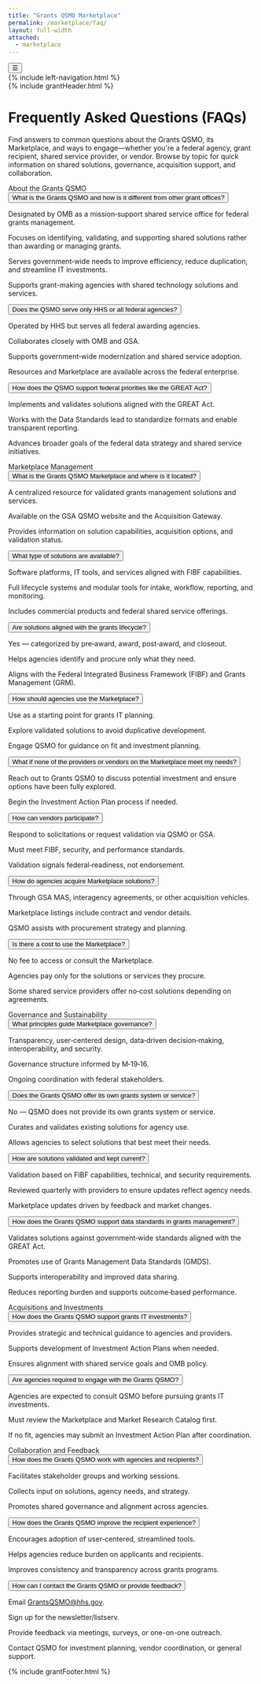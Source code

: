 ```yaml
---
title: "Grants QSMO Marketplace"
permalink: /marketplace/faq/
layout: full-width
attached:
  - marketplace
---
```


<div class="grid-container" id="federal">
<button class="menu-toggle" onclick="toggleSidebar()">☰</button>
  <div id="esgms-header" class="grid-row">
    {% include left-navigation.html %}
     <div class="column-left desktop:grid-col-9">
      {% include grantHeader.html %}
      <div class="home-content">
      <div class="faq-header">
    <h1>Frequently Asked Questions (FAQs)</h1>
    <p>Find answers to common questions about the Grants QSMO, its Marketplace, and ways to engage—whether you're a federal agency, grant recipient, shared service provider, or vendor. Browse by topic for quick information on shared solutions, governance, acquisition support, and collaboration.</p>
  </div>
  <div class="section-title">About the Grants QSMO</div>
  <div class="faq-item">
    <button class="faq-question" aria-expanded="false">What is the Grants QSMO and how is it different from other grant offices?</button>
    <div class="faq-answer" role="region" aria-hidden="true">
      <p>Designated by OMB as a mission‑support shared service office for federal grants management.</p>
      <p>Focuses on identifying, validating, and supporting shared solutions rather than awarding or managing grants.</p>
      <p>Serves government‑wide needs to improve efficiency, reduce duplication, and streamline IT investments.</p>
      <p>Supports grant-making agencies with shared technology solutions and services.</p>
    </div>
  </div>
  <div class="faq-item">
    <button class="faq-question" aria-expanded="false">Does the QSMO serve only HHS or all federal agencies?</button>
    <div class="faq-answer" role="region" aria-hidden="true">
      <p>Operated by HHS but serves all federal awarding agencies.</p>
      <p>Collaborates closely with OMB and GSA.</p>
      <p>Supports government‑wide modernization and shared service adoption.</p>
      <p>Resources and Marketplace are available across the federal enterprise.</p>
    </div>
  </div>
  <div class="faq-item">
    <button class="faq-question" aria-expanded="false">How does the QSMO support federal priorities like the GREAT Act?</button>
    <div class="faq-answer" role="region" aria-hidden="true">
      <p>Implements and validates solutions aligned with the GREAT Act.</p>
      <p>Works with the Data Standards lead to standardize formats and enable transparent reporting.</p>
      <p>Advances broader goals of the federal data strategy and shared service initiatives.</p>
    </div>
  </div>
  <div class="section-title">Marketplace Management</div>
  <div class="faq-item">
    <button class="faq-question" aria-expanded="false">What is the Grants QSMO Marketplace and where is it located?</button>
    <div class="faq-answer" role="region" aria-hidden="true">
      <p>A centralized resource for validated grants management solutions and services.</p>
      <p>Available on the GSA QSMO website and the Acquisition Gateway.</p>
      <p>Provides information on solution capabilities, acquisition options, and validation status.</p>
    </div>
  </div>
  <div class="faq-item">
    <button class="faq-question" aria-expanded="false">What type of solutions are available?</button>
    <div class="faq-answer" role="region" aria-hidden="true">
      <p>Software platforms, IT tools, and services aligned with FIBF capabilities.</p>
      <p>Full lifecycle systems and modular tools for intake, workflow, reporting, and monitoring.</p>
      <p>Includes commercial products and federal shared service offerings.</p>
    </div>
  </div>
  <div class="faq-item">
    <button class="faq-question" aria-expanded="false">Are solutions aligned with the grants lifecycle?</button>
    <div class="faq-answer" role="region" aria-hidden="true">
      <p>Yes — categorized by pre‑award, award, post‑award, and closeout.</p>
      <p>Helps agencies identify and procure only what they need.</p>
      <p>Aligns with the Federal Integrated Business Framework (FIBF) and Grants Management (GRM).</p>
    </div>
  </div>
  <div class="faq-item">
    <button class="faq-question" aria-expanded="false">How should agencies use the Marketplace?</button>
    <div class="faq-answer" role="region" aria-hidden="true">
      <p>Use as a starting point for grants IT planning.</p>
      <p>Explore validated solutions to avoid duplicative development.</p>
      <p>Engage QSMO for guidance on fit and investment planning.</p>
    </div>
  </div>
  <div class="faq-item">
    <button class="faq-question" aria-expanded="false">What if none of the providers or vendors on the Marketplace meet my needs?</button>
    <div class="faq-answer" role="region" aria-hidden="true">
      <p>Reach out to Grants QSMO to discuss potential investment and ensure options have been fully explored.</p>
      <p>Begin the Investment Action Plan process if needed.</p>
    </div>
  </div>
  <div class="faq-item">
    <button class="faq-question" aria-expanded="false">How can vendors participate?</button>
    <div class="faq-answer" role="region" aria-hidden="true">
      <p>Respond to solicitations or request validation via QSMO or GSA.</p>
      <p>Must meet FIBF, security, and performance standards.</p>
      <p>Validation signals federal‑readiness, not endorsement.</p>
    </div>
  </div>
  <div class="faq-item">
    <button class="faq-question" aria-expanded="false">How do agencies acquire Marketplace solutions?</button>
    <div class="faq-answer" role="region" aria-hidden="true">
      <p>Through GSA MAS, interagency agreements, or other acquisition vehicles.</p>
      <p>Marketplace listings include contract and vendor details.</p>
      <p>QSMO assists with procurement strategy and planning.</p>
    </div>
  </div>
  <div class="faq-item">
    <button class="faq-question" aria-expanded="false">Is there a cost to use the Marketplace?</button>
    <div class="faq-answer" role="region" aria-hidden="true">
      <p>No fee to access or consult the Marketplace.</p>
      <p>Agencies pay only for the solutions or services they procure.</p>
      <p>Some shared service providers offer no‑cost solutions depending on agreements.</p>
    </div>
  </div>
  <div class="section-title">Governance and Sustainability</div>
  <div class="faq-item">
    <button class="faq-question" aria-expanded="false">What principles guide Marketplace governance?</button>
    <div class="faq-answer" role="region" aria-hidden="true">
      <p>Transparency, user‑centered design, data‑driven decision‑making, interoperability, and security.</p>
      <p>Governance structure informed by M‑19‑16.</p>
      <p>Ongoing coordination with federal stakeholders.</p>
    </div>
  </div>
  <div class="faq-item">
    <button class="faq-question" aria-expanded="false">Does the Grants QSMO offer its own grants system or service?</button>
    <div class="faq-answer" role="region" aria-hidden="true">
      <p>No — QSMO does not provide its own grants system or service.</p>
      <p>Curates and validates existing solutions for agency use.</p>
      <p>Allows agencies to select solutions that best meet their needs.</p>
    </div>
  </div>
  <div class="faq-item">
    <button class="faq-question" aria-expanded="false">How are solutions validated and kept current?</button>
    <div class="faq-answer" role="region" aria-hidden="true">
      <p>Validation based on FIBF capabilities, technical, and security requirements.</p>
      <p>Reviewed quarterly with providers to ensure updates reflect agency needs.</p>
      <p>Marketplace updates driven by feedback and market changes.</p>
    </div>
  </div>
  <div class="faq-item">
    <button class="faq-question" aria-expanded="false">How does the Grants QSMO support data standards in grants management?</button>
    <div class="faq-answer" role="region" aria-hidden="true">
      <p>Validates solutions against government‑wide standards aligned with the GREAT Act.</p>
      <p>Promotes use of Grants Management Data Standards (GMDS).</p>
      <p>Supports interoperability and improved data sharing.</p>
      <p>Reduces reporting burden and supports outcome‑based performance.</p>
    </div>
  </div>
  <div class="section-title">Acquisitions and Investments</div>
  <div class="faq-item">
    <button class="faq-question" aria-expanded="false">How does the Grants QSMO support grants IT investments?</button>
    <div class="faq-answer" role="region" aria-hidden="true">
      <p>Provides strategic and technical guidance to agencies and providers.</p>
      <p>Supports development of Investment Action Plans when needed.</p>
      <p>Ensures alignment with shared service goals and OMB policy.</p>
    </div>
  </div>
  <div class="faq-item">
    <button class="faq-question" aria-expanded="false">Are agencies required to engage with the Grants QSMO?</button>
    <div class="faq-answer" role="region" aria-hidden="true">
      <p>Agencies are expected to consult QSMO before pursuing grants IT investments.</p>
      <p>Must review the Marketplace and Market Research Catalog first.</p>
      <p>If no fit, agencies may submit an Investment Action Plan after coordination.</p>
    </div>
  </div>
  <div class="section-title">Collaboration and Feedback</div>
  <div class="faq-item">
    <button class="faq-question" aria-expanded="false">How does the Grants QSMO work with agencies and recipients?</button>
    <div class="faq-answer" role="region" aria-hidden="true">
      <p>Facilitates stakeholder groups and working sessions.</p>
      <p>Collects input on solutions, agency needs, and strategy.</p>
      <p>Promotes shared governance and alignment across agencies.</p>
    </div>
  </div>
  <div class="faq-item">
    <button class="faq-question" aria-expanded="false">How does the Grants QSMO improve the recipient experience?</button>
    <div class="faq-answer" role="region" aria-hidden="true">
      <p>Encourages adoption of user‑centered, streamlined tools.</p>
      <p>Helps agencies reduce burden on applicants and recipients.</p>
      <p>Improves consistency and transparency across grants programs.</p>
    </div>
  </div>
  <div class="faq-item">
    <button class="faq-question" aria-expanded="false">How can I contact the Grants QSMO or provide feedback?</button>
    <div class="faq-answer" role="region" aria-hidden="true">
      <p>Email <a href="mailto:GrantsQSMO@hhs.gov">GrantsQSMO@hhs.gov</a>.</p>
      <p>Sign up for the newsletter/listserv.</p>
      <p>Provide feedback via meetings, surveys, or one-on-one outreach.</p>
      <p>Contact QSMO for investment planning, vendor coordination, or general support.</p>
    </div>
  </div>
      </div>
      {% include grantFooter.html %}
    </div> 
  </div>
</div>
<script>
  document.querySelectorAll('.faq-question').forEach(btn => {
    btn.addEventListener('click', () => {
      const expanded = btn.getAttribute('aria-expanded') === 'true';
      const answer = btn.nextElementSibling;
      btn.setAttribute('aria-expanded', !expanded);
      answer.setAttribute('aria-hidden', expanded);
      if (!expanded) {
        answer.classList.add('open');
        answer.style.maxHeight = answer.scrollHeight + 'px';
      } else {
        answer.classList.remove('open');
        answer.style.maxHeight = null;
      }
    });
  });
</script> 